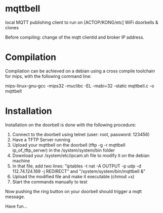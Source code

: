# mqttbell
local MQTT publishing client to run on [ACTOP/KONG/etc] WiFi doorbells &amp; clones

Before compiling: change of the mqtt clientid and broker IP address.

# Compilation
Compilation can be achieved on a debian using a cross compile toolchain for mips, with the following command line:

mips-linux-gnu-gcc -mips32 -muclibc -EL -mabi=32 -static mqttbell.c -o mqttbell

# Installation
Installation on the doorbell is done with the following procedure:

1. Connect to the doorbell using telnet (user: root, password: 123456)
2. Have a TFTP Server running
3. Upload your mqttbell on the doorbell (tftp -g -r mqttbell ip_of_tftp_server) in the /system/system/bin folder
4. Download your /system/etc/ipcam.sh file to modify it on the debian machine
5. In that file, add two lines: "iptables -t nat -A OUTPUT -p udp -d 112.74.124.169 -j REDIRECT" and "/system/system/bin/mqttbell &"
6. Upload the modified file and make it executable (chmod +x)
7. Start the commands manually to test

Now pushing the ring button on your doorbell should trigger a mqtt message.

Have fun...
